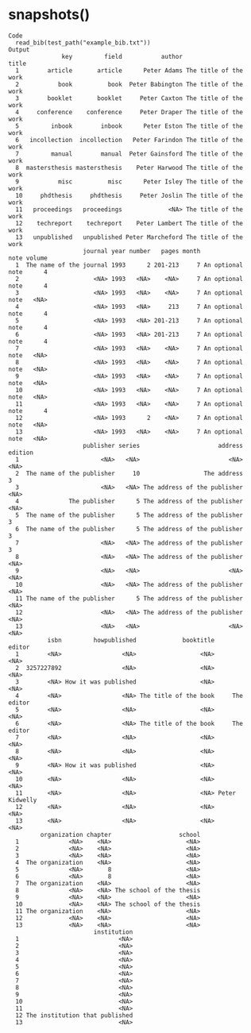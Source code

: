 # snapshots()

    Code
      read_bib(test_path("example_bib.txt"))
    Output
                   key         field           author                 title
      1        article       article      Peter Adams The title of the work
      2           book          book  Peter Babington The title of the work
      3        booklet       booklet     Peter Caxton The title of the work
      4     conference    conference     Peter Draper The title of the work
      5         inbook        inbook      Peter Eston The title of the work
      6   incollection  incollection   Peter Farindon The title of the work
      7         manual        manual  Peter Gainsford The title of the work
      8  mastersthesis mastersthesis    Peter Harwood The title of the work
      9           misc          misc      Peter Isley The title of the work
      10     phdthesis     phdthesis     Peter Joslin The title of the work
      11   proceedings   proceedings             <NA> The title of the work
      12    techreport    techreport    Peter Lambert The title of the work
      13   unpublished   unpublished Peter Marcheford The title of the work
                         journal year number   pages month             note volume
      1  The name of the journal 1993      2 201-213     7 An optional note      4
      2                     <NA> 1993   <NA>    <NA>     7 An optional note      4
      3                     <NA> 1993   <NA>    <NA>     7 An optional note   <NA>
      4                     <NA> 1993   <NA>     213     7 An optional note      4
      5                     <NA> 1993   <NA> 201-213     7 An optional note      4
      6                     <NA> 1993   <NA> 201-213     7 An optional note      4
      7                     <NA> 1993   <NA>    <NA>     7 An optional note   <NA>
      8                     <NA> 1993   <NA>    <NA>     7 An optional note   <NA>
      9                     <NA> 1993   <NA>    <NA>     7 An optional note   <NA>
      10                    <NA> 1993   <NA>    <NA>     7 An optional note   <NA>
      11                    <NA> 1993   <NA>    <NA>     7 An optional note      4
      12                    <NA> 1993      2    <NA>     7 An optional note   <NA>
      13                    <NA> 1993   <NA>    <NA>     7 An optional note   <NA>
                         publisher series                      address edition
      1                       <NA>   <NA>                         <NA>    <NA>
      2  The name of the publisher     10                  The address       3
      3                       <NA>   <NA> The address of the publisher    <NA>
      4              The publisher      5 The address of the publisher    <NA>
      5  The name of the publisher      5 The address of the publisher       3
      6  The name of the publisher      5 The address of the publisher       3
      7                       <NA>   <NA> The address of the publisher       3
      8                       <NA>   <NA> The address of the publisher    <NA>
      9                       <NA>   <NA>                         <NA>    <NA>
      10                      <NA>   <NA> The address of the publisher    <NA>
      11 The name of the publisher      5 The address of the publisher    <NA>
      12                      <NA>   <NA> The address of the publisher    <NA>
      13                      <NA>   <NA>                         <NA>    <NA>
               isbn         howpublished             booktitle         editor
      1        <NA>                 <NA>                  <NA>           <NA>
      2  3257227892                 <NA>                  <NA>           <NA>
      3        <NA> How it was published                  <NA>           <NA>
      4        <NA>                 <NA> The title of the book     The editor
      5        <NA>                 <NA>                  <NA>           <NA>
      6        <NA>                 <NA> The title of the book     The editor
      7        <NA>                 <NA>                  <NA>           <NA>
      8        <NA>                 <NA>                  <NA>           <NA>
      9        <NA> How it was published                  <NA>           <NA>
      10       <NA>                 <NA>                  <NA>           <NA>
      11       <NA>                 <NA>                  <NA> Peter Kidwelly
      12       <NA>                 <NA>                  <NA>           <NA>
      13       <NA>                 <NA>                  <NA>           <NA>
             organization chapter                   school
      1              <NA>    <NA>                     <NA>
      2              <NA>    <NA>                     <NA>
      3              <NA>    <NA>                     <NA>
      4  The organization    <NA>                     <NA>
      5              <NA>       8                     <NA>
      6              <NA>       8                     <NA>
      7  The organization    <NA>                     <NA>
      8              <NA>    <NA> The school of the thesis
      9              <NA>    <NA>                     <NA>
      10             <NA>    <NA> The school of the thesis
      11 The organization    <NA>                     <NA>
      12             <NA>    <NA>                     <NA>
      13             <NA>    <NA>                     <NA>
                            institution
      1                            <NA>
      2                            <NA>
      3                            <NA>
      4                            <NA>
      5                            <NA>
      6                            <NA>
      7                            <NA>
      8                            <NA>
      9                            <NA>
      10                           <NA>
      11                           <NA>
      12 The institution that published
      13                           <NA>

